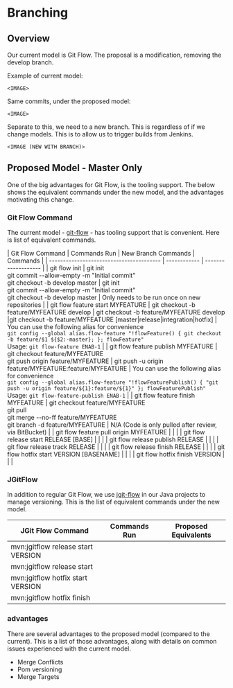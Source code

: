# Branching

## Overview

Our current model is Git Flow. The proposal is a modification, removing the develop branch.

Example of current model:

`<IMAGE>`

Same commits, under the proposed model:

`<IMAGE>`

Separate to this, we need to a new branch. This is regardless of if we change models. This is to allow us to trigger builds from Jenkins.

`<IMAGE (NEW WITH BRANCH)>`

## Proposed Model - Master Only

One of the big advantages for Git Flow, is the tooling support. The below shows the equivalent commands under the new model, and the advantages motivating this change.

### Git Flow Command

The current model - [git-flow](http://nvie.com/posts/a-successful-git-branching-model/) - has tooling support that is convenient. Here is list of equivalent commands.

|             Git Flow Command             | Commands Run | New Branch Commands | Commands |
| ---------------------------------------- | ------------ | ------------------- |
| git flow init                            |   git init<br>git commit --allow-empty -m "Initial commit"<br>git checkout -b develop master           | git init<br>git commit --allow-empty -m "Initial commit"<br>git checkout -b develop master | Only needs to be run once on new repositories | 
| git flow feature start MYFEATURE         | git checkout -b feature/MYFEATURE develop             | git checkout -b feature/MYFEATURE develop                    |git checkout -b feature/MYFEATURE [master|release|integration|hotfix] | You can use the following alias for convenience<br>`git config --global alias.flow-feature "!flowFeature() { git checkout -b feature/$1 ${$2:-master}; }; flowFeature"`<br>Usage: `git flow-feature ENAB-1` |
| git flow feature publish MYFEATURE       | git checkout feature/MYFEATURE<br>git push origin feature/MYFEATURE             | git push -u origin feature/MYFEATURE:feature/MYFEATURE | You can use the following alias for convenience<br>`git config --global alias.flow-feature "!flowFeaturePublish() { "git push -u origin feature/${1}:feature/${1}" }; flowFeaturePublish"`<br>Usage: `git flow-feature-publish ENAB-1`  |
| git flow feature finish MYFEATURE        | git checkout feature/MYFEATURE<br>git pull<br>git merge --no-ff feature/MYFEATURE<br>git branch -d feature/MYFEATURE             | N/A (Code is only pulled after review, via BitBucket)                    |
| git flow feature pull origin MYFEATURE   |              |                     |
| git flow release start RELEASE [BASE]    |              |                     |
| git flow release publish RELEASE         |              |                     |
| git flow release track RELEASE           |              |                     |
| git flow release finish RELEASE          |              |                     |
| git flow hotfix start VERSION [BASENAME] |              |                     |
| git flow hotfix finish VERSION           |              |                     |

### JGitFlow

In addition to regular Git Flow, we use [jgit-flow](https://bitbucket.org/atlassian/jgit-flow/src/develop/) in our Java projects to manage versioning. This is the list of equivalent commands under the new model.

|         JGit Flow Command          | Commands Run | Proposed Equivalents |
| ---------------------------------- | ------------ | -------------------- |
| mvn:jgitflow release start VERSION |              |                      |
| mvn:jgitflow release start         |              |                      |
| mvn:jgitflow hotfix start  VERSION |              |                      |
| mvn:jgitflow hotfix finish         |              |                      |


### advantages

There are several advantages to the proposed model (compared to the current). This is a list of those advantages, along with details on common issues experienced with the current model.

- Merge Conflicts
- Pom versioning
- Merge Targets